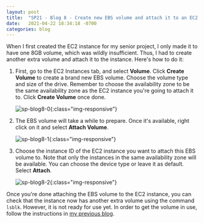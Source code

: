 ```yaml
---
layout: post 
title:  "SP21 - Blog 8 - Create new EBS volume and attach it to an EC2 instance"
date:   2021-04-22 18:34:18 -0700
categories: blog
---
```


When I first created the EC2 instance for my senior project, I only made it to have one 8GB volume, which was wildly insufficient. Thus, I had to create another extra volume and attach it to the instance. Here's how to do it:

1. First, go to the EC2 Instances tab, and select **Volume**. Click **Create Volume** to create a brand new EBS volume. Choose the volume type and size of the drive. Remember to choose the availability zone to be the same availability zone as the EC2 instance you're going to attach it to. Click **Create Volume** once done.

    ![sp-blog8-0](/assets/sp-blog8-0.PNG){:class="img-responsive"}


2. The EBS volume will take a while to prepare. Once it's available, right click on it and select **Attach Volume**.

    ![sp-blog8-1](/assets/sp-blog8-1.png){:class="img-responsive"}


3. Choose the instance ID of the EC2 instance you want to attach this EBS volume to. Note that only the instances in the same availability zone will be available. You can choose the device type or leave it as default. Select **Attach**.

    ![sp-blog8-2](/assets/sp-blog8-2.PNG){:class="img-responsive"}


Once you're done attaching the EBS volume to the EC2 instance, you can check that the instance now has another extra volume using the command `lsblk`. However, it is not ready for use yet. In order to get the volume in use, follow the instructions in [my previous blog](https://tinyvogon.github.io/blog/2021/02/10/Sp21-Blog0.html). 